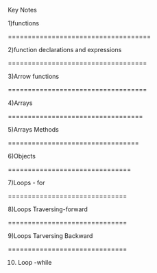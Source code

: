 Key Notes

1)functions

====================================

2)function declarations and expressions

===================================

3)Arrow functions

===================================

4)Arrays

==================================

5)Arrays Methods

=================================

6)Objects

===============================

7)Loops - for

==============================

8)Loops Traversing-forward

==============================

9)Loops Tarversing Backward

==============================

10. Loop -while
